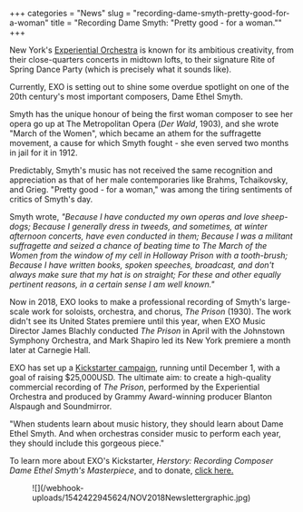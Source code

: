 +++
categories = "News"
slug = "recording-dame-smyth-pretty-good-for-a-woman"
title = "Recording Dame Smyth: &quot;Pretty good - for a woman.&quot;"
+++

New York's [Experiential Orchestra](https://experientialorchestra.com/smyth/) is known for its ambitious creativity, from their close-quarters concerts in midtown lofts, to their signature Rite of Spring Dance Party (which is precisely what it sounds like).

Currently, EXO is setting out to shine some overdue spotlight on one of the 20th century's most important composers, Dame Ethel Smyth.

Smyth has the unique honour of being the first woman composer to see her opera go up at The Metropolitan Opera (*Der Wald*, 1903), and she wrote "March of the Women", which became an athem for the suffragette movement, a cause for which Smyth fought - she even served two months in jail for it in 1912.

Predictably, Smyth's music has not received the same recognition and appreciation as that of her male contemporaries like Brahms, Tchaikovsky, and Grieg. "Pretty good - for a woman," was among the tiring sentiments of critics of Smyth's day.

Smyth wrote, *"Because I have conducted my own operas and love sheep-dogs; Because I generally dress in tweeds, and sometimes, at winter afternoon concerts, have even conducted in them; Because I was a militant suffragette and seized a chance of beating time to *The March of the Women* from the window of my cell in Holloway Prison with a tooth-brush; Because I have written books, spoken speeches, broadcast, and don't always make sure that my hat is on straight; For these and other equally pertinent reasons, in a certain sense I am well known."*

Now in 2018, EXO looks to make a professional recording of Smyth's large-scale work for soloists, orchestra, and chorus, *The Prison* (1930). The work didn't see its United States premiere until this year, when EXO Music Director James Blachly conducted *The Prison* in April with the Johnstown Symphony Orchestra, and Mark Shapiro led its New York premiere a month later at Carnegie Hall.

EXO has set up a [Kickstarter campaign](https://www.kickstarter.com/projects/smyth/herstory-recording-composer-dame-ethel-smyths-mast), running until December 1, with a goal of raising $25,000USD. The ultimate aim: to create a high-quality commercial recording of *The Prison*, performed by the Experiential Orchestra and produced by Grammy Award-winning producer Blanton Alspaugh and Soundmirror.

"When students learn about music history, they should learn about Dame Ethel Smyth. And when orchestras consider music to perform each year, they should include this gorgeous piece."

To learn more about EXO's Kickstarter, *Herstory: Recording Composer Dame Ethel Smyth's Masterpiece*, and to donate, [click here.](https://www.kickstarter.com/projects/smyth/herstory-recording-composer-dame-ethel-smyths-mast)

<figure data-type="image">
![](/webhook-uploads/1542422945624/NOV2018Newslettergraphic.jpg)
</figure>

